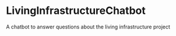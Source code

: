 # LivingInfrastructureChatbot
A chatbot to answer questions about the living infrastructure project
